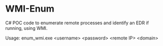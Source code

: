 # WMI-Enum
 C# POC code to enumerate remote processes and identify an EDR if running, using WMI.

Usage: enum_wmi.exe &lt;username&gt; &lt;password&gt; &lt;remote IP&gt; &lt;domain&gt;
